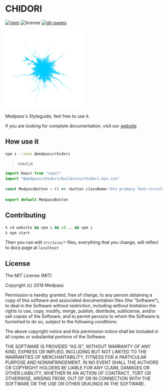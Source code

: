 # CHIDORI

[![npm](https://img.shields.io/npm/v/@medpass/chidori)](https://www.npmjs.com/package/@medpass/chidori)
![license](https://img.shields.io/npm/l/@medpass/chidori)
[![gh-pages](https://img.shields.io/badge/gh_pages-docs-blue?logo=github&style=flat)](https://medpassbrasil.github.io/chidori/)

<img src="./assets/img/chidori.jpg" alt="chidori" width=250 />

Medpass's Styleguide, feel free to use it.

if you are looking for complete documentation, visit our [website](https://medpassbrasil.github.io/chidori/)

## How use it

```bash
npm i --save @medpass/chidori
```

> react.js

```javascript
import React from "react"
import "@medpass/chidori/build/css/chidori.min.css"

const MedpassButton = () => <button className="btn primary font-circularBold-15px">Styled Button</button>

export default MedpassButton
```

## Contributing

```bash
λ cd website && npm i && cd .. && npm i
λ npm start
```

Then you can edit `src/scss/*` files, everything that you change, will reflect to docs page at `localhost`

## License

The MIT License (MIT)

Copyright (c) 2019 Medpass

Permission is hereby granted, free of charge, to any person obtaining a copy
of this software and associated documentation files (the "Software"), to deal
in the Software without restriction, including without limitation the rights
to use, copy, modify, merge, publish, distribute, sublicense, and/or sell
copies of the Software, and to permit persons to whom the Software is
furnished to do so, subject to the following conditions:

The above copyright notice and this permission notice shall be included in
all copies or substantial portions of the Software.

THE SOFTWARE IS PROVIDED "AS IS", WITHOUT WARRANTY OF ANY KIND, EXPRESS OR
IMPLIED, INCLUDING BUT NOT LIMITED TO THE WARRANTIES OF MERCHANTABILITY,
FITNESS FOR A PARTICULAR PURPOSE AND NONINFRINGEMENT. IN NO EVENT SHALL THE
AUTHORS OR COPYRIGHT HOLDERS BE LIABLE FOR ANY CLAIM, DAMAGES OR OTHER
LIABILITY, WHETHER IN AN ACTION OF CONTRACT, TORT OR OTHERWISE, ARISING FROM,
OUT OF OR IN CONNECTION WITH THE SOFTWARE OR THE USE OR OTHER DEALINGS IN
THE SOFTWARE.
